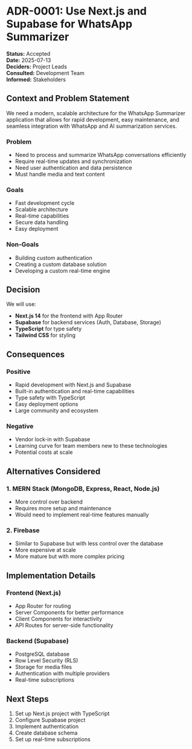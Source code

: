 # ADR-0001: Use Next.js and Supabase for WhatsApp Summarizer

**Status:** Accepted  
**Date:** 2025-07-13  
**Deciders:** Project Leads  
**Consulted:** Development Team  
**Informed:** Stakeholders  

## Context and Problem Statement

We need a modern, scalable architecture for the WhatsApp Summarizer application that allows for rapid development, easy maintenance, and seamless integration with WhatsApp and AI summarization services.

### Problem
- Need to process and summarize WhatsApp conversations efficiently
- Require real-time updates and synchronization
- Need user authentication and data persistence
- Must handle media and text content

### Goals
- Fast development cycle
- Scalable architecture
- Real-time capabilities
- Secure data handling
- Easy deployment

### Non-Goals
- Building custom authentication
- Creating a custom database solution
- Developing a custom real-time engine

## Decision

We will use:
- **Next.js 14** for the frontend with App Router
- **Supabase** for backend services (Auth, Database, Storage)
- **TypeScript** for type safety
- **Tailwind CSS** for styling

## Consequences

### Positive
- Rapid development with Next.js and Supabase
- Built-in authentication and real-time capabilities
- Type safety with TypeScript
- Easy deployment options
- Large community and ecosystem

### Negative
- Vendor lock-in with Supabase
- Learning curve for team members new to these technologies
- Potential costs at scale

## Alternatives Considered

### 1. MERN Stack (MongoDB, Express, React, Node.js)
- More control over backend
- Requires more setup and maintenance
- Would need to implement real-time features manually

### 2. Firebase
- Similar to Supabase but with less control over the database
- More expensive at scale
- More mature but with more complex pricing

## Implementation Details

### Frontend (Next.js)
- App Router for routing
- Server Components for better performance
- Client Components for interactivity
- API Routes for server-side functionality

### Backend (Supabase)
- PostgreSQL database
- Row Level Security (RLS)
- Storage for media files
- Authentication with multiple providers
- Real-time subscriptions

## Next Steps

1. Set up Next.js project with TypeScript
2. Configure Supabase project
3. Implement authentication
4. Create database schema
5. Set up real-time subscriptions
